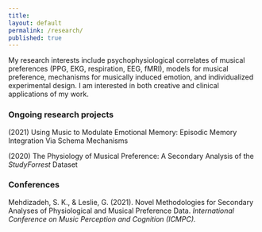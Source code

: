 ```yaml
---
title:
layout: default
permalink: /research/
published: true
---
```


My research interests include psychophysiological correlates of musical preferences (PPG, EKG, respiration, EEG, fMRI), models for musical preference, mechanisms for musically induced emotion, and individualized experimental design. I am interested in both creative and clinical applications of my work.

### Ongoing research projects ###

(2021) Using Music to Modulate Emotional Memory: Episodic Memory Integration Via Schema Mechanisms

(2020) The Physiology of Musical Preference: A Secondary Analysis of the *StudyForrest* Dataset

### Conferences ###

Mehdizadeh, S. K., & Leslie, G. (2021). Novel Methodologies for Secondary Analyses of Physiological and Musical Preference Data. *International Conference on Music Perception and Cognition (ICMPC).*
